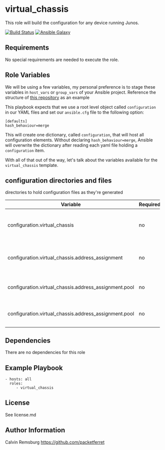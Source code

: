 virtual_chassis
=========

This role will build the configuration for any device running Junos.

[![Build Status](https://travis-ci.com/packetferret/juniper_build_config.svg?branch=master)](https://travis-ci.com/packetferret/juniper_build_config)
[![Ansible Galaxy](https://galaxy.ansible.com/packetferret/juniper_build_config)](https://galaxy.ansible.com/packetferret/juniper_build_config)


Requirements
------------

No special requirements are needed to execute the role.

Role Variables
--------------

We will be using a few variables, my personal preference is to stage these variables in `host_vars` or `group_vars` of your Ansible project. Reference the structure of [this repository](https://github.com/packetferret/Ansible-Campus-Fabric-Core-Distribution-CRB/tree/master/files/ansible) as an example

This playbook expects that we use a root level object called `configuration` in our YAML files and set our `ansible.cfg` file to the following option: 

```
[defaults]
hash_behaviour=merge
```

This will create one dictionary, called `configuration`, that will host all configuration elements. Without declaring `hash_behaviour=merge`, Ansible will overwrite the dictionary after reading each yaml file holding a `configuration` item.

With all of that out of the way, let's talk about the variables available for the `virtual_chassis` template.

## configuration directories and files

 directories to hold configuration files as they're generated

| Variable | Required | Default | Choices | Comments |
|---|---|---|---|---|
| configuration.virtual_chassis | no | n/a | n/a | dictionary that hosts all access-related items |
| configuration.virtual_chassis.address_assignment | no | n/a | n/a | dictionary that hosts all DHCP related items |
| configuration.virtual_chassis.address_assignment.pool | no | n/a | n/a | dictionary that hosts all DHCP pool items |
| configuration.virtual_chassis.address_assignment.pool | no | n/a | n/a | dictionary that hosts all DHCP pool items |

Dependencies
------------

There are no dependencies for this role

Example Playbook
----------------


    - hosts: all
      roles:
         - virtual_chassis

License
-------

See license.md

Author Information
------------------

Calvin Remsburg
https://github.com/packetferret
